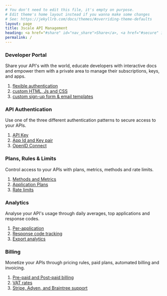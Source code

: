 ```yaml
---
# You don't need to edit this file, it's empty on purpose.
# Edit theme's home layout instead if you wanna make some changes
# See: https://jekyllrb.com/docs/themes/#overriding-theme-defaults
layout: page
title: 3scale API Management
heading: <a href="#share" id="nav_share">Share</a>, <a href="#secure" id="nav_secure">secure</a>, <a href="#control" id="nav_control">control</a>, <a href="#analyze" id="nav_analyze">analyze</a>, and <a href="#monetize" id="nav_monetize">monetize</a> your APIs<span class="active">.</span>
permalink: /
---
```


<article id="share" class="chapter focus">  
  <section class="summary">
    <h1>
      <i class="fas fa-sitemap"></i>
      Developer Portal
    </h1>
    <p><span class="conditional-highlight">Share</span> your API's with the world, educate developers with interactive docs and empower them with a private area to manage their subscriptions, keys, and apps.</p>
  </section>
  <section class="functional focus">
    <ol class="feature-chain">
      <li class="feature" id=""><a href="{{ site.3scale_docs_url }}{{ site.3scale_product_version }}/html/developer_portal/authentication">flexible authentication</a></li>
      <li class="feature" id=""><a href="{{ site.3scale_docs_url }}{{ site.3scale_product_version }}/html/developer_portal/change-built-in-pages">custom HTML, Js and CSS</a></li>
      <li class="feature" id=""><a href="{{ site.3scale_docs_url }}{{ site.3scale_product_version }}/html/developer_portal/custom-signup-fields">custom sign-up form & email templates</a></li>
    </ol>
  </section>
</article>

<article id="secure" class="chapter focus">  
  <section class="summary">
    <h1>
      <i class="fas fa-fingerprint"></i>
      API Authentication
    </h1>
    <p>Use one of the three different authentication patterns to <span class="conditional-highlight">secure</span> access to your APIs.</p>
  </section>
  <section class="functional">
    <ol class="feature-chain">
      <li class="feature" id=""><a href="{{ site.3scale_docs_url }}{{ site.3scale_product_version }}/html/api_authentication/authentication-patterns#api_key">API Key</a></li>
      <li class="feature" id=""><a href="{{ site.3scale_docs_url }}{{ site.3scale_product_version }}/html/api_authentication/authentication-patterns#app_id_and_app_key_pair">App Id and Key pair</a></li>
      <li class="feature" id=""><a href="{{ site.3scale_docs_url }}{{ site.3scale_product_version }}/html/api_authentication/authentication-patterns#openid_connect">OpenID Connect</a></li>
    </ol>
  </section>
</article>

<article id="control" class="chapter focus">  
  <section class="summary">
    <h1>
      <i class="fas fa-clipboard-list"></i>
      Plans, Rules & Limits
    </h1>
    <p><span class="conditional-highlight">Control</span> access to your APIs with plans, metrics, methods and rate limits.</p>
  </section>
  <section class="functional">
    <ol class="feature-chain">
      <li class="feature" id=""><a href="{{ site.3scale_docs_url }}{{ site.3scale_product_version }}/html/access_control/api-definition-methods-metrics">Methods and Metrics</a></li>
      <li class="feature" id=""><a href="{{ site.3scale_docs_url }}{{ site.3scale_product_version }}/html/access_control/api-definition-methods-metrics#application-plans">Application Plans</a></li>
      <li class="feature" id=""><a href="{{ site.3scale_docs_url }}{{ site.3scale_product_version }}/html/access_control/api-definition-methods-metrics#rate-limits">Rate limits</a></li>
    </ol>
  </section>
</article>

<article id="analyze" class="chapter focus">  
  <section class="summary">
    <h1>
      <i class="fas fa-user-circle"></i>
      Analytics
    </h1>
    <p><span class="conditional-highlight">Analyse</span> your API's usage through daily averages, top applications and response codes.</p>
  </section>
  <section class="functional">
    <ol class="feature-chain">
      <li class="feature" id=""><a href="{{ site.3scale_docs_url }}{{ site.3scale_product_version }}/html/analytics/out-of-the-box-analytics">Per-application</a></li>
      <li class="feature" id=""><a href="{{ site.3scale_docs_url }}{{ site.3scale_product_version }}/html/analytics/response-codes-tracking">Response code tracking</a></li>
      <li class="feature" id=""><a href="{{ site.3scale_docs_url }}{{ site.3scale_product_version }}/html/analytics/exporting-analytics">Export analytics</a></li>
    </ol>
  </section>
</article>

<article id="monetize" class="chapter focus">  
  <section class="summary">
    <h1>
      <i class="fas fa-credit-card"></i>
      Billing
    </h1>
    <p><span class="conditional-highlight">Monetize</span> your APIs through pricing rules, paid plans, automated billing and invoicing.</p>
  </section>
  <section class="functional">
    <ol class="feature-chain">  
      <li class="feature" id=""><a href="{{ site.3scale_docs_url }}{{ site.3scale_product_version }}/html/billing/index#configure-billing">Pre-paid and Post-paid billing</a></li>
      <li class="feature" id=""><a href="{{ site.3scale_docs_url }}{{ site.3scale_product_version }}/html/billing/index#adding-vat-rate">VAT rates</a></li>
      <li class="feature" id=""><a href="{{ site.3scale_docs_url }}{{ site.3scale_product_version }}/html/billing/index#stripe">Stripe, Adyen, and Braintree support</a></li>
    </ol>
  </section>
</article>
<script src="{{ "/assets/features.js" | relative_url }}"></script>

